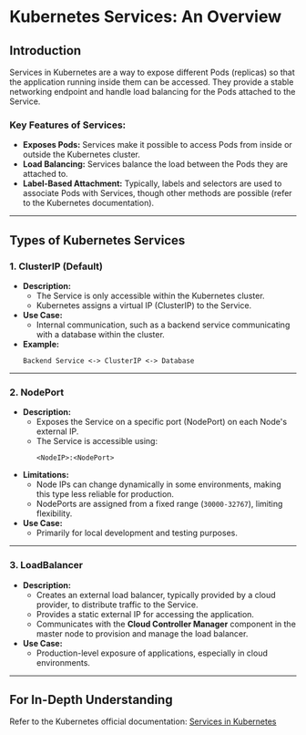 # Kubernetes Services: An Overview

## Introduction
Services in Kubernetes are a way to expose different Pods (replicas) so that the application running inside them can be accessed. They provide a stable networking endpoint and handle load balancing for the Pods attached to the Service.

### Key Features of Services:
- **Exposes Pods:** Services make it possible to access Pods from inside or outside the Kubernetes cluster.
- **Load Balancing:** Services balance the load between the Pods they are attached to.
- **Label-Based Attachment:** Typically, labels and selectors are used to associate Pods with Services, though other methods are possible (refer to the Kubernetes documentation).

---

## Types of Kubernetes Services

### 1. ClusterIP (Default)
- **Description:**
  - The Service is only accessible within the Kubernetes cluster.
  - Kubernetes assigns a virtual IP (ClusterIP) to the Service.
- **Use Case:**
  - Internal communication, such as a backend service communicating with a database within the cluster.
- **Example:**
  ```text
  Backend Service <-> ClusterIP <-> Database
  ```

---

### 2. NodePort
- **Description:**
  - Exposes the Service on a specific port (NodePort) on each Node's external IP.
  - The Service is accessible using:
    ```text
    <NodeIP>:<NodePort>
    ```
- **Limitations:**
  - Node IPs can change dynamically in some environments, making this type less reliable for production.
  - NodePorts are assigned from a fixed range (`30000-32767`), limiting flexibility.
- **Use Case:**
  - Primarily for local development and testing purposes.

---

### 3. LoadBalancer
- **Description:**
  - Creates an external load balancer, typically provided by a cloud provider, to distribute traffic to the Service.
  - Provides a static external IP for accessing the application.
  - Communicates with the **Cloud Controller Manager** component in the master node to provision and manage the load balancer.
- **Use Case:**
  - Production-level exposure of applications, especially in cloud environments.

---

## For In-Depth Understanding
Refer to the Kubernetes official documentation: [Services in Kubernetes](https://kubernetes.io/docs/concepts/services-networking/service/)
